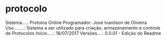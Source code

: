 # protocolo
Sistema....: Protolos Online
Programador: José Ivanilson de Oliveira
Uso........: Sistema a ser utilizado para criação, armazenamento e controle de Protocolos
Início.....: 18/07/2017
Versões....: 0.0.01 - Edição do Readme

